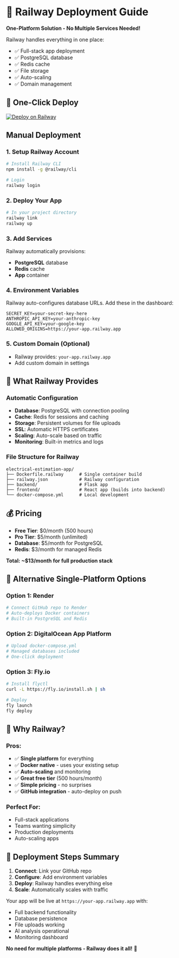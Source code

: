# 🚂 Railway Deployment Guide

**One-Platform Solution - No Multiple Services Needed!**

Railway handles everything in one place:
- ✅ Full-stack app deployment
- ✅ PostgreSQL database
- ✅ Redis cache
- ✅ File storage
- ✅ Auto-scaling
- ✅ Domain management

## 🚀 One-Click Deploy

[![Deploy on Railway](https://railway.app/button.svg)](https://railway.app/template/electrical-estimation-app)

## Manual Deployment

### 1. Setup Railway Account
```bash
# Install Railway CLI
npm install -g @railway/cli

# Login
railway login
```

### 2. Deploy Your App
```bash
# In your project directory
railway link
railway up
```

### 3. Add Services
Railway automatically provisions:
- **PostgreSQL** database
- **Redis** cache
- **App** container

### 4. Environment Variables
Railway auto-configures database URLs. Add these in the dashboard:

```env
SECRET_KEY=your-secret-key-here
ANTHROPIC_API_KEY=your-anthropic-key
GOOGLE_API_KEY=your-google-key
ALLOWED_ORIGINS=https://your-app.railway.app
```

### 5. Custom Domain (Optional)
- Railway provides: `your-app.railway.app`
- Add custom domain in settings

## 🔧 What Railway Provides

### Automatic Configuration
- **Database**: PostgreSQL with connection pooling
- **Cache**: Redis for sessions and caching
- **Storage**: Persistent volumes for file uploads
- **SSL**: Automatic HTTPS certificates
- **Scaling**: Auto-scale based on traffic
- **Monitoring**: Built-in metrics and logs

### File Structure for Railway
```
electrical-estimation-app/
├── Dockerfile.railway      # Single container build
├── railway.json            # Railway configuration
├── backend/                # Flask app
├── frontend/               # React app (builds into backend)
└── docker-compose.yml      # Local development
```

## 💰 Pricing
- **Free Tier**: $0/month (500 hours)
- **Pro Tier**: $5/month (unlimited)
- **Database**: $5/month for PostgreSQL
- **Redis**: $3/month for managed Redis

**Total: ~$13/month for full production stack**

## 🚀 Alternative Single-Platform Options

### Option 1: Render
```bash
# Connect GitHub repo to Render
# Auto-deploys Docker containers
# Built-in PostgreSQL and Redis
```

### Option 2: DigitalOcean App Platform
```bash
# Upload docker-compose.yml
# Managed databases included
# One-click deployment
```

### Option 3: Fly.io
```bash
# Install flyctl
curl -L https://fly.io/install.sh | sh

# Deploy
fly launch
fly deploy
```

## 🎯 Why Railway?

### Pros:
- ✅ **Single platform** for everything
- ✅ **Docker native** - uses your existing setup
- ✅ **Auto-scaling** and monitoring
- ✅ **Great free tier** (500 hours/month)
- ✅ **Simple pricing** - no surprises
- ✅ **GitHub integration** - auto-deploy on push

### Perfect For:
- Full-stack applications
- Teams wanting simplicity
- Production deployments
- Auto-scaling apps

## 📝 Deployment Steps Summary

1. **Connect**: Link your GitHub repo
2. **Configure**: Add environment variables
3. **Deploy**: Railway handles everything else
4. **Scale**: Automatically scales with traffic

Your app will be live at `https://your-app.railway.app` with:
- Full backend functionality
- Database persistence  
- File uploads working
- AI analysis operational
- Monitoring dashboard

**No need for multiple platforms - Railway does it all!** 🚂